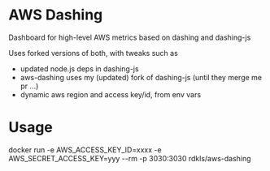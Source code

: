 # AWS Dashing

Dashboard for high-level AWS metrics based on dashing and dashing-js

Uses forked versions of both, with tweaks such as

- updated node.js deps in dashing-js
- aws-dashing uses my (updated) fork of dashing-js (until they merge me pr ...)
- dynamic aws region and access key/id, from env vars

# Usage

docker run -e AWS_ACCESS_KEY_ID=xxxx -e AWS_SECRET_ACCESS_KEY=yyy --rm -p 3030:3030 rdkls/aws-dashing
